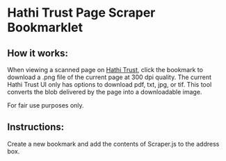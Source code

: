 
# Hathi Trust Page Scraper Bookmarklet

## How it works:
When viewing a scanned page on [Hathi Trust](https://www.hathitrust.org/), click the bookmark to download a .png file of the current page at 300 dpi quality. The current Hathi Trust UI only has options to download pdf, txt, jpg, or tif. This tool converts the blob delivered by the page into a downloadable image. 

For fair use purposes only.

## Instructions: 
Create a new bookmark and add the contents of Scraper.js to the address box. 
